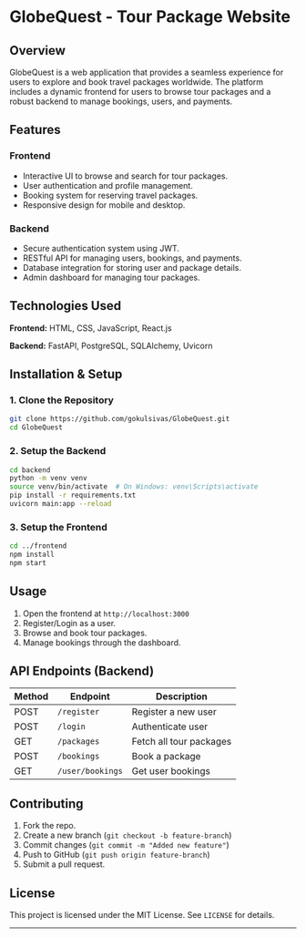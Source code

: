 # GlobeQuest - Tour Package Website

## Overview
GlobeQuest is a web application that provides a seamless experience for users to explore and book travel packages worldwide. The platform includes a dynamic frontend for users to browse tour packages and a robust backend to manage bookings, users, and payments.

## Features
### **Frontend**
- Interactive UI to browse and search for tour packages.
- User authentication and profile management.
- Booking system for reserving travel packages.
- Responsive design for mobile and desktop.

### **Backend**
- Secure authentication system using JWT.
- RESTful API for managing users, bookings, and payments.
- Database integration for storing user and package details.
- Admin dashboard for managing tour packages.

## Technologies Used
**Frontend:** HTML, CSS, JavaScript, React.js

**Backend:** FastAPI, PostgreSQL, SQLAlchemy, Uvicorn

## Installation & Setup
### **1. Clone the Repository**
```sh
git clone https://github.com/gokulsivas/GlobeQuest.git
cd GlobeQuest
```

### **2. Setup the Backend**
```sh
cd backend
python -m venv venv
source venv/bin/activate  # On Windows: venv\Scripts\activate
pip install -r requirements.txt
uvicorn main:app --reload
```

### **3. Setup the Frontend**
```sh
cd ../frontend
npm install
npm start
```

## Usage
1. Open the frontend at `http://localhost:3000`
2. Register/Login as a user.
3. Browse and book tour packages.
4. Manage bookings through the dashboard.

## API Endpoints (Backend)
| Method | Endpoint           | Description |
|--------|-------------------|-------------|
| POST   | `/register`        | Register a new user |
| POST   | `/login`           | Authenticate user |
| GET    | `/packages`        | Fetch all tour packages |
| POST   | `/bookings`        | Book a package |
| GET    | `/user/bookings`   | Get user bookings |

## Contributing
1. Fork the repo.
2. Create a new branch (`git checkout -b feature-branch`)
3. Commit changes (`git commit -m "Added new feature"`)
4. Push to GitHub (`git push origin feature-branch`)
5. Submit a pull request.

## License
This project is licensed under the MIT License. See `LICENSE` for details.

---
